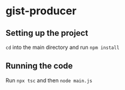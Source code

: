 # gist-producer

## Setting up the project

`cd` into the main directory and run `npm install`

## Running the code

Run `npx tsc` and then `node main.js`

